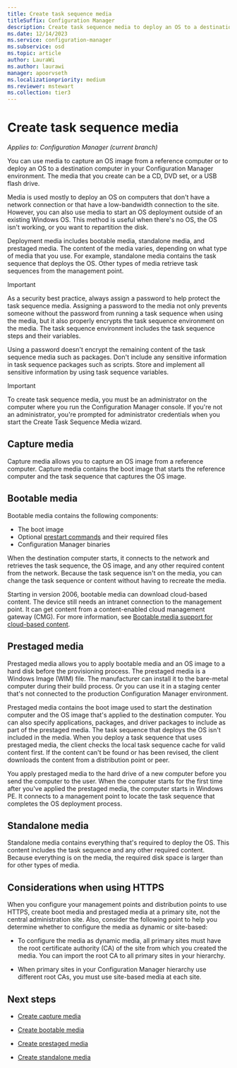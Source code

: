 ```yaml
---
title: Create task sequence media
titleSuffix: Configuration Manager
description: Create task sequence media to deploy an OS to a destination computer in your Configuration Manager environment.
ms.date: 12/14/2023
ms.service: configuration-manager
ms.subservice: osd
ms.topic: article
author: LauraWi
ms.author: laurawi
manager: apoorvseth
ms.localizationpriority: medium
ms.reviewer: mstewart
ms.collection: tier3
---
```


# Create task sequence media

*Applies to: Configuration Manager (current branch)*

You can use media to capture an OS image from a reference computer or to deploy an OS to a destination computer in your Configuration Manager environment. The media that you create can be a CD, DVD set, or a USB flash drive.

Media is used mostly to deploy an OS on computers that don't have a network connection or that have a low-bandwidth connection to the site. However, you can also use media to start an OS deployment outside of an existing Windows OS. This method is useful when there's no OS, the OS isn't working, or you want to repartition the disk.

Deployment media includes bootable media, standalone media, and prestaged media. The content of the media varies, depending on what type of media that you use. For example, standalone media contains the task sequence that deploys the OS. Other types of media retrieve task sequences from the management point.

> [!IMPORTANT]
> As a security best practice, always assign a password to help protect the task sequence media. Assigning a password to the media not only prevents someone without the password from running a task sequence when using the media, but it also properly encrypts the task sequence environment on the media. The task sequence environment includes the task sequence steps and their variables.
>
> Using a password doesn't encrypt the remaining content of the task sequence media such as packages. Don't include any sensitive information in task sequence packages such as scripts. Store and implement all sensitive information by using task sequence variables.

> [!IMPORTANT]
> To create task sequence media, you must be an administrator on the computer where you run the Configuration Manager console. If you're not an administrator, you're prompted for administrator credentials when you start the Create Task Sequence Media wizard.

## <a name="BKMK_PlanCaptureMedia"></a> Capture media

Capture media allows you to capture an OS image from a reference computer. Capture media contains the boot image that starts the reference computer and the task sequence that captures the OS image.

## <a name="BKMK_PlanBootableMedia"></a> Bootable media

Bootable media contains the following components:

- The boot image
- Optional [prestart commands](../understand/prestart-commands-for-task-sequence-media.md) and their required files
- Configuration Manager binaries

When the destination computer starts, it connects to the network and retrieves the task sequence, the OS image, and any other required content from the network. Because the task sequence isn't on the media, you can change the task sequence or content without having to recreate the media.

Starting in version 2006, bootable media can download cloud-based content. The device still needs an intranet connection to the management point. It can get content from a content-enabled cloud management gateway (CMG).<!--6209223--> For more information, see [Bootable media support for cloud-based content](deploy-task-sequence-over-internet.md#bootable-media-support-for-cloud-based-content).

## <a name="BKMK_PlanPrestagedMedia"></a> Prestaged media

Prestaged media allows you to apply bootable media and an OS image to a hard disk before the provisioning process. The prestaged media is a Windows Image (WIM) file. The manufacturer can install it to the bare-metal computer during their build process. Or you can use it in a staging center that's not connected to the production Configuration Manager environment.

Prestaged media contains the boot image used to start the destination computer and the OS image that's applied to the destination computer. You can also specify applications, packages, and driver packages to include as part of the prestaged media. The task sequence that deploys the OS isn't included in the media. When you deploy a task sequence that uses prestaged media, the client checks the local task sequence cache for valid content first. If the content can't be found or has been revised, the client downloads the content from a distribution point or peer.

You apply prestaged media to the hard drive of a new computer before you send the computer to the user. When the computer starts for the first time after you've applied the prestaged media, the computer starts in Windows PE. It connects to a management point to locate the task sequence that completes the OS deployment process.

## <a name="BKMK_PlanStandaloneMedia"></a> Standalone media

Standalone media contains everything that's required to deploy the OS. This content includes the task sequence and any other required content. Because everything is on the media, the required disk space is larger than for other types of media.

## Considerations when using HTTPS

When you configure your management points and distribution points to use HTTPS, create boot media and prestaged media at a primary site, not the central administration site. Also, consider the following point to help you determine whether to configure the media as dynamic or site-based:

- To configure the media as dynamic media, all primary sites must have the root certificate authority (CA) of the site from which you created the media. You can import the root CA to all primary sites in your hierarchy.

- When primary sites in your Configuration Manager hierarchy use different root CAs, you must use site-based media at each site.

## Next steps

- [Create capture media](create-capture-media.md)

- [Create bootable media](create-bootable-media.md)

- [Create prestaged media](create-prestaged-media.md)

- [Create standalone media](create-stand-alone-media.md)
